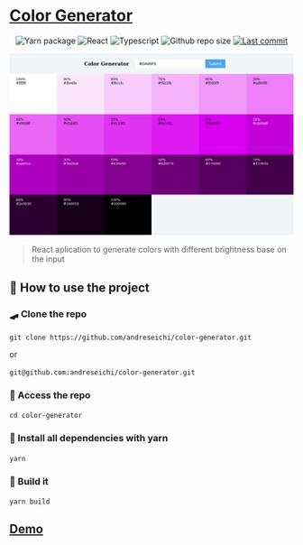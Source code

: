 # [Color Generator](https://color-generator-nu.vercel.app/)

<p align="center">
    <img alt="Yarn package" src="https://img.shields.io/badge/Yarn-2C8EBB?style=for-the-badge&logo=yarn&logoColor=fff">
    <img alt="React" src="https://img.shields.io/badge/React-000?style=for-the-badge&logo=react">
    <img alt="Typescript" src="https://img.shields.io/badge/Typescript-fff?style=for-the-badge&logo=typescript">
    <img alt="Github repo size" src="https://img.shields.io/github/repo-size/andreseichi/color-generator?style=for-the-badge">
    <a href="https://github.com/andreseichi/color-generator/commits"><img alt="Last commit" src="https://img.shields.io/github/last-commit/andreseichi/color-generator?style=for-the-badge" /></a>
</p>

<div align="center">
  <img src="./screenshots/screenshot.png" alt="Screenshot">
</div>

> React aplication to generate colors with different brightness base on the input

## 🚀 How to use the project

### 🛹 Clone the repo

`git clone https://github.com/andreseichi/color-generator.git`

or

`git@github.com:andreseichi/color-generator.git`

### 📒 Access the repo

`cd color-generator`

### 🧭 Install all dependencies with yarn

`yarn`

### 🔨 Build it

`yarn build`

## [Demo](https://color-generator-nu.vercel.app/)
